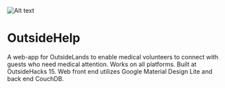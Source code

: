 ![Alt text](https://github.com/pranavmayuram/OutsideHelp/blob/master/public/logo.png)

# OutsideHelp
A web-app for OutsideLands to enable medical volunteers to connect with guests who need medical attention. Works on all platforms. 
Built at OutsideHacks 15. Web front end utilizes Google Material Design Lite and back end CouchDB.
